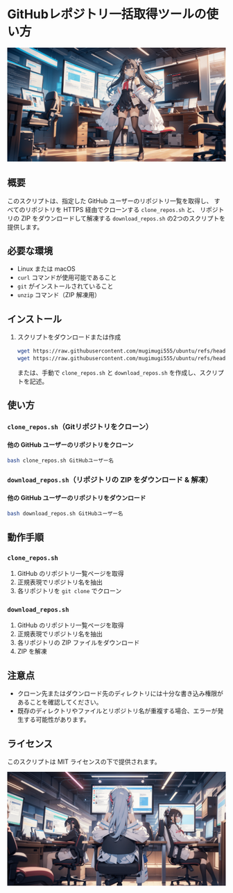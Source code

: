 # GitHubレポジトリ一括取得ツールの使い方

![タイトル画像](assets/images/header.png)

## 概要
このスクリプトは、指定した GitHub ユーザーのリポジトリ一覧を取得し、
すべてのリポジトリを HTTPS 経由でクローンする `clone_repos.sh` と、
リポジトリの ZIP をダウンロードして解凍する `download_repos.sh` の2つのスクリプトを提供します。

## 必要な環境
- Linux または macOS
- `curl` コマンドが使用可能であること
- `git` がインストールされていること
- `unzip` コマンド（ZIP 解凍用）

## インストール

1. スクリプトをダウンロードまたは作成
   ```sh
   wget https://raw.githubusercontent.com/mugimugi555/ubuntu/refs/heads/main/github_tool/clone_repos.sh
   wget https://raw.githubusercontent.com/mugimugi555/ubuntu/refs/heads/main/github_tool/download_repos.sh
   ```
   または、手動で `clone_repos.sh` と `download_repos.sh` を作成し、スクリプトを記述。

## 使い方
### `clone_repos.sh`（Gitリポジトリをクローン）

#### 他の GitHub ユーザーのリポジトリをクローン
```sh
bash clone_repos.sh GitHubユーザー名
```

### `download_repos.sh`（リポジトリの ZIP をダウンロード & 解凍）

#### 他の GitHub ユーザーのリポジトリをダウンロード
```sh
bash download_repos.sh GitHubユーザー名
```

## 動作手順
### `clone_repos.sh`
1. GitHub のリポジトリ一覧ページを取得
2. 正規表現でリポジトリ名を抽出
3. 各リポジトリを `git clone` でクローン

### `download_repos.sh`
1. GitHub のリポジトリ一覧ページを取得
2. 正規表現でリポジトリ名を抽出
3. 各リポジトリの ZIP ファイルをダウンロード
4. ZIP を解凍

## 注意点
- クローン先またはダウンロード先のディレクトリには十分な書き込み権限があることを確認してください。
- 既存のディレクトリやファイルとリポジトリ名が重複する場合、エラーが発生する可能性があります。

## ライセンス
このスクリプトは MIT ライセンスの下で提供されます。

![タイトル画像](assets/images/footer.png)
